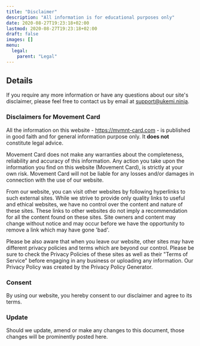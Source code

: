```yaml
---
title: "Disclaimer"
description: "All information is for educational purposes only"
date: 2020-08-27T19:23:18+02:00
lastmod: 2020-08-27T19:23:18+02:00
draft: false
images: []
menu:
  legal:
    parent: "Legal"
---
```


## Details

If you require any more information or have any questions about our site's disclaimer, please feel free to contact us by email at support@ukemi.ninja.

### Disclaimers for Movement Card

All the information on this website - https://mvmnt-card.com - is published in good faith and for general information purpose only. It **does not** constitute legal advice.

Movement Card does not make any warranties about the completeness, reliability and accuracy of this information. Any action you take upon the information you find on this website (Movement Card), is strictly at your own risk. Movement Card will not be liable for any losses and/or damages in connection with the use of our website.

From our website, you can visit other websites by following hyperlinks to such external sites. While we strive to provide only quality links to useful and ethical websites, we have no control over the content and nature of these sites. These links to other websites do not imply a recommendation for all the content found on these sites. Site owners and content may change without notice and may occur before we have the opportunity to remove a link which may have gone 'bad'.

Please be also aware that when you leave our website, other sites may have different privacy policies and terms which are beyond our control. Please be sure to check the Privacy Policies of these sites as well as their "Terms of Service" before engaging in any business or uploading any information. Our Privacy Policy was created by the Privacy Policy Generator.

### Consent

By using our website, you hereby consent to our disclaimer and agree to its terms.

### Update

Should we update, amend or make any changes to this document, those changes will be prominently posted here.
